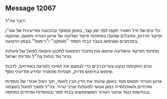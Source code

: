 ## Message 12067

דובר צה"ל:

כלי טיס של חיל האוויר תקפו לפני זמן קצר, באופן ממוקד ובהכוונה מודיעינית של אמ״ן ופיקוד הדרום, מחבלים שפעלו במתחמי פיקוד ושליטה של ארגון הטרור חמאס, שהוקמו במרחבים ששימשו בעבר כבתי הספר ״מוסקט״ ו״רימאל״ בצפון הרצועה.

מתחמי הפיקוד והשליטה שימשו את מחבלי החמאס לתכנון והוצאה לפועל של פעולות טרור נגד כוחות צה״ל ומדינת ישראל.

טרם התקיפות ננקטו צעדים רבים כדי לצמצם את הסיכוי לפגיעה באזרחים, לרבות שימוש בחימוש מדויק, תצפיות מהאוויר ומידע מודיעיני נוסף.

ארגון הטרור חמאס מפר באופן שיטתי את הדין הבין לאומי, תוך ניצול אכזרי של מוסדות אזרחיים והאוכלוסייה כמגן אנושי לפעולות וצרכי טרור.  צה"ל ימשיך לפעול בעוצמה ובנחישות כנגד ארגוני הטרור המשתמשים בבתי ספר ובמוסדות אזרחיים כמחסה.

